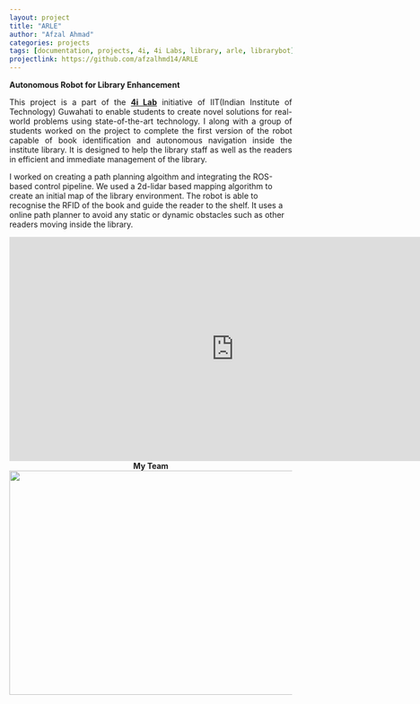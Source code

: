 ```yaml
---
layout: project
title: "ARLE"
author: "Afzal Ahmad"
categories: projects
tags: [documentation, projects, 4i, 4i Labs, library, arle, librarybot]
projectlink: https://github.com/afzalhmd14/ARLE
---
```

**Autonomous Robot for Library Enhancement**
<p style='text-align: justify;'>
This project is a part of the <a href="https://www.youtube.com/watch?v=QdKhtsYo7OM"><b>4i Lab</b></a> initiative of IIT(Indian Institute of Technology) Guwahati to enable students to create novel solutions for real-world problems using state-of-the-art technology. I along with a group of students worked on the project to complete the first version of the robot capable of book identification and autonomous navigation inside the institute library. It is designed to help the library staff as well as the readers in efficient and immediate management of the library.  
</p>
<p>
I worked on creating a path planning algoithm and integrating the ROS-based control pipeline. We used a 2d-lidar based mapping algorithm to create an initial map of the library environment. The robot is able to recognise the RFID of the book and guide the reader to the shelf. It uses a online path planner to avoid any static or dynamic obstacles such as other readers moving inside the library.
</p>

<iframe width="800" height="400" src="https://www.youtube.com/embed/51S_pQePftE" frameborder="0" allow="autoplay; encrypted-media" allowfullscreen align="center"></iframe>

<br>
<div class="teamImage" align="middle" ><b>My Team</b>
</div>
<div class="teamImage" align="middle" > <img src="../assets/img/4i_team.jpg" style="width:600px;height:400px;"/>  
</div>


